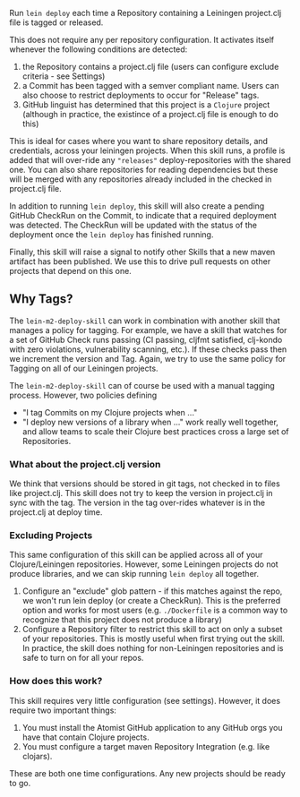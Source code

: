 Run `lein deploy` each time a Repository containing a Leiningen project.clj file
is tagged or released.

This does not require any per repository configuration. It activates itself
whenever the following conditions are detected:

1. the Repository contains a project.clj file (users can configure exclude
   criteria - see Settings)
2. a Commit has been tagged with a semver compliant name. Users can also choose
   to restrict deployments to occur for "Release" tags.
3. GitHub linguist has determined that this project is a `Clojure` project
   (although in practice, the existince of a project.clj file is enough to do
   this)

This is ideal for cases where you want to share repository details, and
credentials, across your leiningen projects. When this skill runs, a profile is
added that will over-ride any `"releases"` deploy-repositories with the shared
one. You can also share repositories for reading dependencies but these will be
merged with any repositories already included in the checked in project.clj
file.

In addition to running `lein deploy`, this skill will also create a pending
GitHub CheckRun on the Commit, to indicate that a required deployment was
detected. The CheckRun will be updated with the status of the deployment once
the `lein deploy` has finished running.

Finally, this skill will raise a signal to notify other Skills that a new maven
artifact has been published. We use this to drive pull requests on other
projects that depend on this one.

## Why Tags?

The `lein-m2-deploy-skill` can work in combination with another skill that
manages a policy for tagging. For example, we have a skill that watches for a
set of GitHub Check runs passing (CI passing, cljfmt satisfied, clj-kondo with
zero violations, vulnerability scanning, etc.). If these checks pass then we
increment the version and Tag. Again, we try to use the same policy for Tagging
on all of our Leiningen projects.

The `lein-m2-deploy-skill` can of course be used with a manual tagging process.
However, two policies defining

-   "I tag Commits on my Clojure projects when ..."
-   "I deploy new versions of a library when ..." work really well together, and
    allow teams to scale their Clojure best practices cross a large set of
    Repositories.

### What about the project.clj version

We think that versions should be stored in git tags, not checked in to files
like project.clj. This skill does not try to keep the version in project.clj in
sync with the tag. The version in the tag over-rides whatever is in the
project.clj at deploy time.

### Excluding Projects

This same configuration of this skill can be applied across all of your
Clojure/Leiningen repositories. However, some Leiningen projects do not produce
libraries, and we can skip running `lein deploy` all together.

1.  Configure an "exclude" glob pattern - if this matches against the repo, we
    won't run lein deploy (or create a CheckRun). This is the preferred option
    and works for most users (e.g. `./Dockerfile` is a common way to recognize
    that this project does not produce a library)
2.  Configure a Repository filter to restrict this skill to act on only a subset
    of your repositories. This is mostly useful when first trying out the skill.
    In practice, the skill does nothing for non-Leiningen repositories and is
    safe to turn on for all your repos.

### How does this work?

This skill requires very little configuration (see settings). However, it does
require two important things:

1.  You must install the Atomist GitHub application to any GitHub orgs you have
    that contain Clojure projects.
2.  You must configure a target maven Repository Integration (e.g. like
    clojars).

These are both one time configurations. Any new projects should be ready to go.
